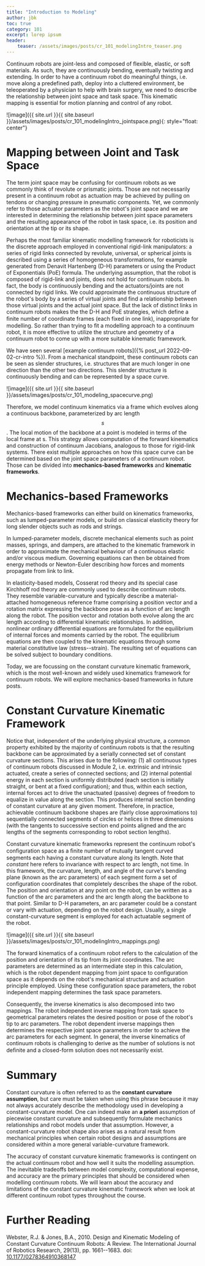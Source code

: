 ```yaml
---
title: "Introduction to Modeling"
author: jbk
toc: true
category: 101
excerpt: lorep ipsum
header:
    teaser: /assets/images/posts/cr_101_modelingIntro_teaser.png
---
```


Continuum robots are joint-less and composed of flexible, elastic, or soft materials. As such, they are
continuously bending, eventually twisting and extending. In order to
have a continuum robot do meaningful things, i.e. move along a
predefined path, deploy into a cluttered environment, be teleoperated by
a physician to help with brain surgery, we need to describe the
relationship between joint space and task space. This kinematic mapping
is essential for motion planning and control
of any robot. 

![image]({{ site.url }}{{ site.baseurl }}/assets/images/posts/cr_101_modelingIntro_jointspace.png){: style="float: center"}

# Mapping between Joint and Task Space
The term joint space may be confusing for continuum robots as we commonly think of revolute or prismatic
joints. Those are not necessarily present in a continuum robot as
actuation may be achieved by pulling on tendons or changing pressure in
pneumatic components. Yet, we commonly refer to those actuator
parameters as the robot's joint space and we are interested
in determining the relationship between joint space parameters and the
resulting appearance of the robot in task space, i.e. its position and
orientation at the tip or its shape.

Perhaps the most familiar kinematic modelling framework for roboticists
is the discrete approach employed in conventional rigid-link
manipulators: a series of rigid links connected by revolute, universal,
or spherical joints is described using a series of homogeneous
transformations, for example generated from Denavit Hartenberg (D-H)
parameters or using the Product of Exponentials (PoE) formula. The
underlying assumption, that the robot is composed of rigid-link and joints,
does not hold for continuum robots. In fact, the body is continuously
bending and the actuators/joints are not connected by rigid links. We
could approximate the continuous structure of the robot's body by a
series of virtual joints and find a relationship between those virtual
joints and the actual joint space. But the lack of distinct links in
continuum robots makes the the D-H and PoE strategies, which define a
ﬁnite number of coordinate frames (each fixed in one link),
inappropriate for modelling. So rather than trying to fit a modelling
approach to a continuum robot, it is more effective to utilize the
structure and geometry of a continuum robot to come up with a more
suitable kinematic framework.

We have seen several [example continuum robots]({% post_url 2022-09-02-cr-intro %}). From a
mechanical standpoint, these continuum robots can be seen as slender
structures, i.e. structures that are much longer in one direction than
the other two directions. This slender structure is continuously bending
and can be represented by a space curve. 

![image]({{ site.url }}{{ site.baseurl }}/assets/images/posts/cr_101_modeling_spacecurve.png)

Therefore, we model continuum kinematics via a frame which evolves along a
continuous backbone, parameterized by arc length $$s$$. The local motion
of the backbone at a point is modeled in terms of the local frame at s.
This strategy allows computation of the forward kinematics and
construction of continuum Jacobians, analogous to those
for rigid-link systems. There exist multiple approaches on how this
space curve can be determined based on the joint space parameters of a
continuum robot. Those can be divided into **mechanics-based frameworks** and **kinematic frameworks**.

# Mechanics-based Frameworks

Mechanics-based frameworks can either build on kinematics frameworks,
such as lumped-parameter models, or build on classical elasticity theory
for long slender objects such as rods and strings.

In lumped-parameter models, discrete mechanical elements such as point
masses, springs, and dampers, are attached to the kinematic framework in
order to approximate the mechanical behaviour of a continuous elastic
and/or viscous medium. Governing equations can then be obtained from
energy methods or Newton-Euler describing how forces and moments
propagate from link to link.

In elasticity-based models, Cosserat rod theory and its special
case Kirchhoff rod theory are commonly used to
describe continuum robots. They resemble variable-curvature and
typically describe a material-attached homogeneous reference frame
comprising a position vector and a rotation matrix expressing the
backbone pose as a function of arc length along the robot. The position
vector and rotation both evolve along the arc length according to
differential kinematic relationships. In addition, nonlinear ordinary
differential equations are formulated for the equilibrium of internal
forces and moments carried by the robot. The equilibrium equations are
then coupled to the kinematic equations through some material
constitutive law (stress--strain). The resulting set of equations can be
solved subject to boundary conditions.

Today, we are focussing on the constant curvature
kinematic framework, which is the most well-known and widely used
kinematics framework for continuum robots. We will explore mechanics-based frameworks in future posts.

# Constant Curvature Kinematic Framework

Notice that, independent of the underlying physical structure, a common
property exhibited by the majority of continuum robots is that the
resulting backbone can be approximated by a serially connected set of
constant curvature sections. This arises due to the following: (1) all
continuous types of continuum robots discussed in Module 2, i.e.
extrinsic and intrinsic actuated, create a series of connected sections;
and (2) internal potential energy in each section is uniformly
distributed (each section is initially straight, or bent at a fixed
configuration); and thus, within each section, internal forces act to
drive the unactuated (passive) degrees of freedom to equalize in value
along the section. This produces internal section bending of constant
curvature at any given moment. Therefore, in practice, achievable
continuum backbone shapes are (fairly close approximations to)
sequentially connected segments of circles or helices in three
dimensions (with the tangents to successive section end points aligned
and the arc lengths of the segments corresponding to robot section
lengths).

Constant curvature kinematic frameworks represent the continuum robot's
configuration space as a ﬁnite number of mutually tangent curved
segments each having a constant curvature along its length. Note that
*constant* here refers to invariance with respect to arc length, not
time. In this framework, the curvature, length, and angle of the
curve's bending plane (known as the arc parameters) of each
segment form a set of configuration coordinates that completely
describes the shape of the robot. The position and orientation at any
point on the robot, can be written as a function of the arc parameters
and the arc length along the backbone to that point. Similar to D-H
parameters, an arc parameter could be a constant or vary with actuation,
depending on the robot design. Usually, a single constant-curvature
segment is employed for each actuatable segment of the robot.

![image]({{ site.url }}{{ site.baseurl }}/assets/images/posts/cr_101_modelingIntro_mappings.png)

The forward kinematics of a continuum robot refers to the calculation of
the position and orientation of its tip from its joint coordinates. The
arc parameters are determined as an intermediate step in this
calculation, which is the robot dependent mapping from joint space to
configuration space as it depends on the robot's mechanical structure
and actuation principle employed. Using these
configuration space parameters, the robot independent
mapping determines the task space parameters.

Consequently, the inverse kinematics is also decomposed into two
mappings. The robot independent inverse mapping from task space to
geometrical parameters relates the desired position or pose of the
robot's tip to arc parameters. The robot dependent inverse
mappings then determines the respective joint space parameters in order
to achieve the arc parameters for each segment. In general, the inverse
kinematics of continuum robots is challenging to derive as the number of
solutions is not deﬁnite and a closed-form solution does not necessarily
exist.



# Summary

Constant curvature is often referred to as the **constant curvature assumption**, but care must be taken when using this phrase
because it may not always accurately describe the methodology used in
developing a constant-curvature model. One can indeed make an **a priori**
assumption of piecewise constant curvature and subsequently formulate
mechanics relationships and robot models under that assumption. However,
a constant-curvature robot shape also arises as a natural result from
mechanical principles when certain robot designs and assumptions are
considered within a more general variable-curvature framework.

The accuracy of constant curvature kinematic frameworks is contingent on
the actual continuum robot and how well it suits the modelling
assumption. The inevitable tradeoffs between model complexity,
computational expense, and accuracy are the primary principles that
should be considered when modelling continuum robots. We will learn
about the accuracy and limitations of the constant curvature kinematic
framework when we look at different continuum robot types throughout the
course.

# Further Reading

Webster, R.J. & Jones, B.A., 2010. Design and Kinematic Modeling of
Constant Curvature Continuum Robots: A Review. The International Journal
of Robotics Research, 29(13), pp. 1661--1683.
doi: [10.1177/0278364910368147](https://doi.org/10.1177%2F0278364910368147)
